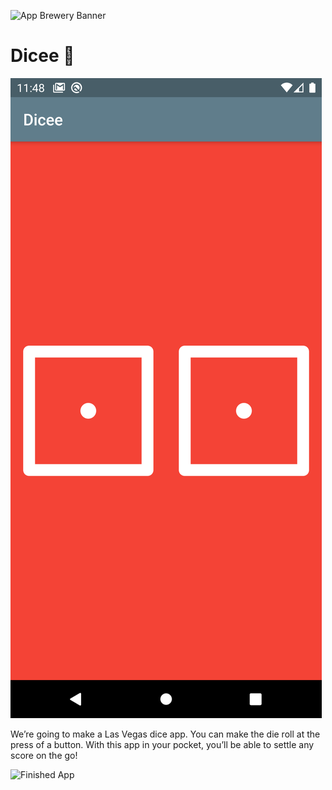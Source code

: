 ![App Brewery Banner](https://github.com/londonappbrewery/Images/blob/master/AppBreweryBanner.png)


# Dicee 🎲
![](images/Screenshot_1589323704.png)

We’re going to make a Las Vegas dice app. You can make the die roll at the press of a button. With this app in your pocket, you’ll be able to settle any score on the go!

![Finished App](https://github.com/londonappbrewery/Images/blob/master/dicee-demo.gif)


